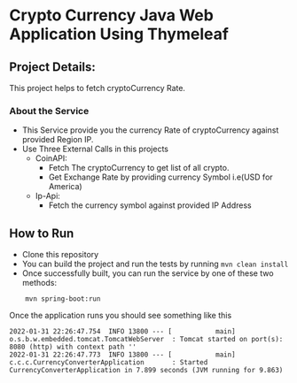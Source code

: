 # Crypto Currency Java Web Application Using Thymeleaf

## Project Details:
This project helps to fetch cryptoCurrency Rate.

### About the Service

* This Service provide you the currency Rate of cryptoCurrency against provided Region IP.
* Use Three External Calls in this projects
  * CoinAPI:
    * Fetch The cryptoCurrency to get list of all crypto.
    * Get Exchange Rate by providing currency Symbol i.e(USD for America)
  * Ip-Api:
    * Fetch the currency symbol against provided IP Address


## How to Run

* Clone this repository
* You can build the project and run the tests by running ```mvn clean install```
* Once successfully built, you can run the service by one of these two methods:
```
    mvn spring-boot:run
```

Once the application runs you should see something like this

```
2022-01-31 22:26:47.754  INFO 13800 --- [           main] o.s.b.w.embedded.tomcat.TomcatWebServer  : Tomcat started on port(s): 8080 (http) with context path ''
2022-01-31 22:26:47.773  INFO 13800 --- [           main] c.c.c.CurrencyConverterApplication       : Started CurrencyConverterApplication in 7.899 seconds (JVM running for 9.863)
```